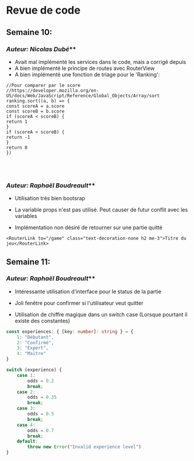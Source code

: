 # **Revue de code**

## Semaine 10:



### *Auteur: Nicolas Dubé***

* Avait mal implémenté les services dans le code, mais a corrigé depuis<br />
* A bien implémenté le principe de routes avec RouterView<br />
* A bien implémenté une fonction de triage pour le 'Ranking':

```
//Pour comparer par le score
//https://developer.mozilla.org/en-US/docs/Web/JavaScript/Reference/Global_Objects/Array/sort
ranking.sort((a, b) => {
const scoreA = a.score
const scoreB = b.score
if (scoreA < scoreB) {
return 1
}
if (scoreA > scoreB) {
return -1
}
return 0
})
```

<br/>
<br/>

### *Auteur: Raphaël Boudreault***

* Utilisation très bien bootsrap 

* La variable props n'est pas utilisé. Peut causer de futur conflit avec les variables

* Implémentation non désiré de retourner sur une partie quitté

```vue
<RouterLink to="/game" class="text-decoration-none h2 me-3">Titre du jeu</RouterLink>
```



## Semaine 11:

### *Auteur: Raphaël Boudreault***

* Intéressante utilisation d'interface pour le status de la partie

* Joli fenêtre pour confirmer si l'utilisateur veut quitter

* Utilisation de chiffre magique dans un switch case
    (Lorsque pourtant il existe des constantes)
```ts
const experiences: { [key: number]: string } = {
    1: "Débutant",
    2: "Confirmé",
    3: "Expert",
    4: "Maitre"
}

switch (experience) {
    case 1:
        odds = 0.2
        break;
    case 2:
        odds = 0.35
        break;
    case 3:
        odds = 0.5
        break;
    case 4:
        odds = 0.7
        break;
    default:
        throw new Error("Invalid experience level")
}
```